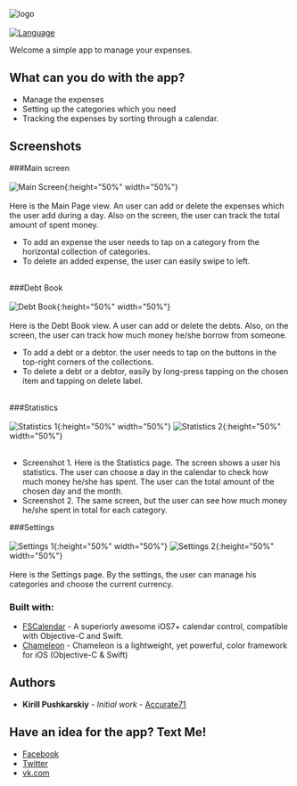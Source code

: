 ![logo](https://i.ibb.co/rd5C9vK/Countthem-github-social-preview.png)
<br/><br/>
[![Language](https://img.shields.io/badge/language-objc%20|%20swift-FF69B4.svg?style=plastic)](#)

Welcome a simple app to manage your expenses.

## What can you do with the app?

* Manage the expenses
* Setting up the categories which you need
* Tracking the expenses by sorting through a calendar.

## <a id="screenshots"></a>Screenshots 

###Main screen
<br/><br/>
![Main Screen](https://i.ibb.co/m56YPSn/mainpage-screenshot2-for-github.png){:height="50%" width="50%"}
<br/><br/>
Here is the Main Page view. An user can add or delete the expenses which the user add during a day. Also on the screen, the user can track the total amount of spent money.
* To add an expense the user needs to tap on a category from the horizontal collection of categories.
* To delete an added expense, the user can easily swipe to left.
<br/><br/>

###Debt Book
<br/><br/>
![Debt Book](https://i.ibb.co/d7SWq8C/debtbook-screenshot-for-github.png){:height="50%" width="50%"}
<br/><br/>
Here is the Debt Book view. A user can add or delete the debts. Also, on the screen, the user can track how much money he/she borrow from someone.
* To add a debt or a debtor. the user needs to tap on the buttons in the top-right corners of the collections.
* To delete a debt or a debtor, easily by long-press tapping on the chosen item and tapping on delete label.
<br/><br/>

###Statistics
<br/><br/>
![Statistics 1](https://i.ibb.co/C67FTxg/Statisticspage1-screenshot-for-github.png){:height="50%" width="50%"}
![Statistics 2](https://i.ibb.co/y6QCT0c/Statisticspage2-screenshot-for-github.png){:height="50%" width="50%"}
<br/><br/>
* Screenshot 1. Here is the Statistics page. The screen shows a user his statistics. The user can choose a day in the calendar to check how much money he/she has spent. The user can the total amount of the chosen day and the month.
* Screenshot 2. The same screen, but the user can see how much money he/she spent in total for each category.

###Settings
<br/><br/>
![Settings 1](https://i.ibb.co/Bt0MKTm/settings-screenshot1-for-github.png){:height="50%" width="50%"}
![Settings 2](https://i.ibb.co/z2WF4Yy/settings-screenshot2-for-github.png){:height="50%" width="50%"}
<br/><br/>
Here is the Settings page. By the settings, the user can manage his categories and choose the current currency.



### Built with:

* [FSCalendar](https://github.com/WenchaoD/FSCalendar) - A superiorly awesome iOS7+ calendar control, compatible with Objective-C and Swift.
* [Chameleon](https://github.com/ViccAlexander/Chameleon) - Chameleon is a lightweight, yet powerful, color framework for iOS (Objective-C & Swift)

## Authors

* **Kirill Pushkarskiy** - *Initial work* - [Accurate71](https://github.com/accurate71)

## Have an idea for the app? Text Me!

* [Facebook](https://www.facebook.com/kirill.pushkarskiy.5)
* [Twitter](https://twitter.com/KirillPushkars1)
* [vk.com](https://vk.com/wecreatethem)
